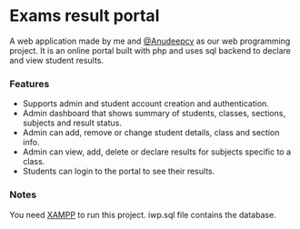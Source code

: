 # Exams result portal
A web application made by me and [@Anudeepcv](https://github.com/Anudeepcv) as our web programming project. It is an online portal built with php and uses sql backend to declare and view student results.
### Features

- Supports admin and student account creation and authentication.
- Admin dashboard that shows summary of students, classes, sections, subjects and result status.
- Admin can add, remove or change student details, class and section info.
- Admin can view, add, delete or declare results for subjects specific to a class.
- Students can login to the portal to see their results.

### Notes
You need [XAMPP](https://www.apachefriends.org/index.html) to run this project. iwp.sql file contains the database.
